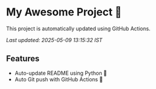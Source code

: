 # My Awesome Project 🚀

This project is automatically updated using GitHub Actions.

_Last updated: 2025-05-09 13:15:32 IST_

## Features
- Auto-update README using Python 🐍
- Auto Git push with GitHub Actions 🤖
